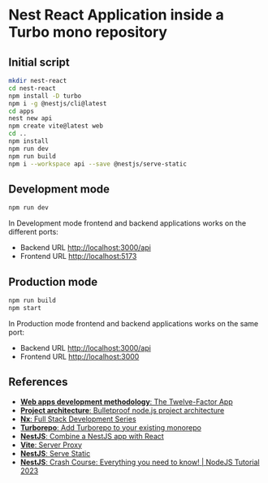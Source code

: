 # Nest React Application inside a Turbo mono repository

## Initial script

``` bash
mkdir nest-react
cd nest-react
npm install -D turbo
npm i -g @nestjs/cli@latest
cd apps
nest new api
npm create vite@latest web
cd ..
npm install
npm run dev
npm run build
npm i --workspace api --save @nestjs/serve-static
```

## Development mode

``` bash
npm run dev
```

In Development mode frontend and backend applications works on the different ports:

- Backend URL <http://localhost:3000/api>
- Frontend URL <http://localhost:5173>

## Production mode

``` bash
npm run build
npm start
```

In Production mode frontend and backend applications works on the same port:

- Backend URL <http://localhost:3000/api>
- Frontend URL <http://localhost:3000>

## References

- [**Web apps development methodology**: The Twelve-Factor App](https://12factor.net)
- [**Project architecture**: Bulletproof node.js project architecture](https://dev.to/santypk4/bulletproof-node-js-project-architecture-4epf)
- [**Nx**: Full Stack Development Series](https://thefullstack.engineer/full-stack-development-series-an-introduction/)
- [**Turborepo**: Add Turborepo to your existing monorepo](https://turbo.build/repo/docs/getting-started/existing-monorepo)
- [**NestJS**: Combine a NestJS app with React](https://youtu.be/nY0R7pslbCI?si=Lunb95j6enSY8GXE)
- [**Vite**: Server Proxy](https://vitejs.dev/config/server-options#server-proxy)
- [**NestJS**: Serve Static](https://docs.nestjs.com/recipes/serve-static)
- [**NestJS**: Crash Course: Everything you need to know! | NodeJS Tutorial 2023](https://youtu.be/2n3xS89TJMI?si=9EXCuQZD5xS6cZIW)